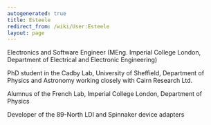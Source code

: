 ```yaml
---
autogenerated: true
title: Esteele
redirect_from: /wiki/User:Esteele
layout: page
---
```


Electronics and Software Engineer (MEng. Imperial College London,
Department of Electrical and Electronic Engineering)

PhD student in the Cadby Lab, University of Sheffield, Department of
Physics and Astronomy working closely with Cairn Research Ltd.

Alumnus of the French Lab, Imperial College London, Department of
Physics

Developer of the 89-North LDI and Spinnaker device adapters
